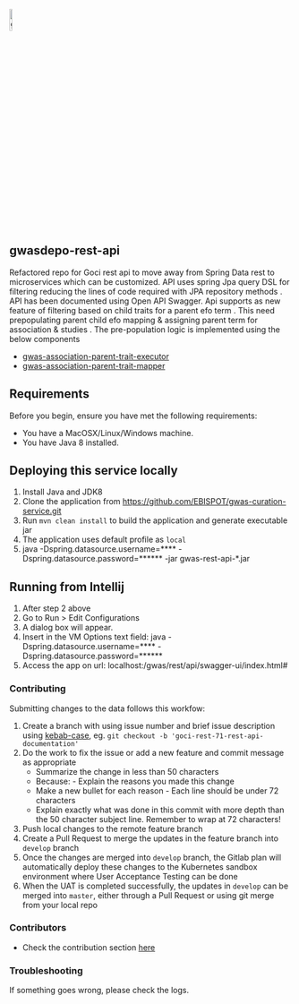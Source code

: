 <img width="10%" alt="gwas_icon" src="https://www.ebi.ac.uk/gwas/images/GWAS_Catalog_circle_178x178.png" 
alt="GWAS logo" />
## gwasdepo-rest-api
Refactored repo for Goci rest api to move away from Spring Data rest to microservices which can be customized. API uses spring Jpa query DSL for
filtering reducing the lines of code required with JPA repository methods . API has been documented using Open API Swagger. Api supports as new 
feature of filtering based on child traits for a parent efo term . This need prepopulating parent child efo mapping & assigning parent term for 
association & studies . The pre-population logic is implemented using the below components

- [gwas-association-parent-trait-executor](https://github.com/EBISPOT/gwas-data-services/tree/master/gwas-association-parent-trait-executor)
- [gwas-association-parent-trait-mapper](https://github.com/EBISPOT/gwas-data-services/tree/master/gwas-association-parent-trait-mapper)


## Requirements

Before you begin, ensure you have met the following requirements:

- You have a MacOSX/Linux/Windows machine.
- You have Java 8 installed.   

## Deploying this service locally
1. Install Java and JDK8 
2. Clone the application from https://github.com/EBISPOT/gwas-curation-service.git
3. Run `mvn clean install` to build the application and generate executable jar 
4. The application uses default profile as `local`
5. java -Dspring.datasource.username=**** -Dspring.datasource.password=****** -jar gwas-rest-api-*.jar


## Running from Intellij 

1. After step 2 above 
2. Go to Run > Edit Configurations 
3. A dialog box will appear. 
4. Insert in the VM Options text field: java -Dspring.datasource.username=**** -Dspring.datasource.password=******
5. Access the app on url: localhost:<port>/gwas/rest/api/swagger-ui/index.html#


### Contributing

Submitting changes to the data follows this workfow:

1. Create a branch with using issue number and brief issue description using [kebab-case](https://medium.com/better-programming/string-case-styles-camel-pascal-snake-and-kebab-case-981407998841), eg. `git checkout -b 'goci-rest-71-rest-api-documentation'`
1. Do the work to fix the issue or add a new feature and commit message as appropriate
    - Summarize the change in less than 50 characters
    - Because: - Explain the reasons you made this change
    - Make a new bullet for each reason - Each line should be under 72 characters
    - Explain exactly what was done in this commit with more depth than the 50 character subject line. Remember to wrap at 72 characters!
1. Push local changes to the remote feature branch
1. Create a Pull Request to merge the updates in the feature branch into `develop` branch
1. Once the changes are merged into `develop` branch, the Gitlab plan will automatically deploy these changes to the Kubernetes sandbox environment where User Acceptance Testing can be done
1. When the UAT is completed successfully, the updates in `develop` can be merged into `master`, either through a Pull Request or using git merge from your local repo


### Contributors

- Check the contribution section [here](https://github.com/EBISPOT/gwas-rest-api/graphs/contributors)

### Troubleshooting

If something goes wrong, please check the logs.
